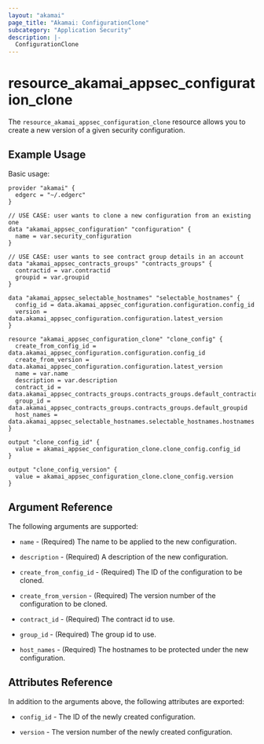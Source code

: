 ```yaml
---
layout: "akamai"
page_title: "Akamai: ConfigurationClone"
subcategory: "Application Security"
description: |-
  ConfigurationClone
---
```


# resource_akamai_appsec_configuration_clone

The `resource_akamai_appsec_configuration_clone` resource allows you to create a new version of a given security configuration.

## Example Usage

Basic usage:

```hcl
provider "akamai" {
  edgerc = "~/.edgerc"
}

// USE CASE: user wants to clone a new configuration from an existing one
data "akamai_appsec_configuration" "configuration" {
  name = var.security_configuration
}

// USE CASE: user wants to see contract group details in an account
data "akamai_appsec_contracts_groups" "contracts_groups" {
  contractid = var.contractid
  groupid = var.groupid
}

data "akamai_appsec_selectable_hostnames" "selectable_hostnames" {
  config_id = data.akamai_appsec_configuration.configuration.config_id
  version = data.akamai_appsec_configuration.configuration.latest_version
}

resource "akamai_appsec_configuration_clone" "clone_config" {
  create_from_config_id = data.akamai_appsec_configuration.configuration.config_id
  create_from_version = data.akamai_appsec_configuration.configuration.latest_version
  name = var.name
  description = var.description
  contract_id = data.akamai_appsec_contracts_groups.contracts_groups.default_contractid
  group_id = data.akamai_appsec_contracts_groups.contracts_groups.default_groupid
  host_names = data.akamai_appsec_selectable_hostnames.selectable_hostnames.hostnames
}

output "clone_config_id" {
  value = akamai_appsec_configuration_clone.clone_config.config_id
}

output "clone_config_version" {
  value = akamai_appsec_configuration_clone.clone_config.version
}
```

## Argument Reference

The following arguments are supported:

* `name` - (Required) The name to be applied to the new configuration.

* `description` - (Required) A description of the new configuration.

* `create_from_config_id` - (Required) The ID of the configuration to be cloned.

* `create_from_version` - (Required) The version number of the configuration to be cloned.

* `contract_id` - (Required)  The contract id to use.

* `group_id` - (Required)  The group id to use.

* `host_names` - (Required)  The hostnames to be protected under the new configuration.

## Attributes Reference

In addition to the arguments above, the following attributes are exported:

* `config_id` - The ID of the newly created configuration.

* `version` - The version number of the newly created configuration.

